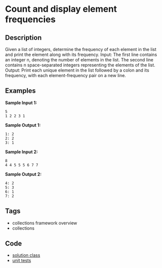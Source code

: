 # Count and display element frequencies
## Description
Given a list of integers, determine the frequency of each element in the list and print the element along with its frequency. Input: The first line contains an integer n, denoting the number of elements in the list. The second line contains n space-separated integers representing the elements of the list. Output: Print each unique element in the list followed by a colon and its frequency, with each element-frequency pair on a new line.

## Examples
**Sample Input 1:**
```console
5
1 2 2 3 1
```

**Sample Output 1:**
```console
1: 2
2: 2
3: 1
```

**Sample Input 2:**
```console
8
4 4 5 5 5 6 7 7
```

**Sample Output 2:**
```console
4: 2
5: 3
6: 1
7: 2
```

## Tags
- collections framework overview
- collections

## Code
- [solution class](./src/main/java/dev/nj/solutions/CountFrequencies.java)
- [unit tests](./src/test/java/CountFrequenciesTest.java)